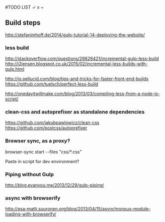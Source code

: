 



#TODO LIST                                                                ✓ x ~




## Build steps

http://stefanimhoff.de/2014/gulp-tutorial-14-deploying-the-website/

### less build
http://stackoverflow.com/questions/26628421/incremental-gulp-less-build
http://j2jensen.blogspot.co.uk/2015/02/incremental-less-builds-with-gulp.html

http://io.pellucid.com/blog/tips-and-tricks-for-faster-front-end-builds
https://github.com/tuelsch/perfect-less-build

http://onedayitwillmake.com/blog/2013/03/compiling-less-from-a-node-js-script/

### clean-css and autoprefixer as standalone dependencies
https://github.com/jakubpawlowicz/clean-css
https://github.com/postcss/autoprefixer

### Browser sync, as a proxy?
browser-sync start --files "css/*.css"

Paste in script for dev environment?

### Piping without Gulp
http://blog.evanyou.me/2013/12/29/gulp-piping/

### async with browserify
http://esa-matti.suuronen.org/blog/2013/04/15/asynchronous-module-loading-with-browserify/

